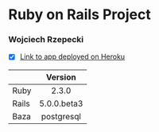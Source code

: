 # Ruby on Rails Project

### Wojciech Rzepecki

- [x] [Link to app deployed on Heroku](https://checklist-rails-project.herokuapp.com)  

|          |     Version   |
|----------|:-------------:|
|   Ruby   |      2.3.0    |
|   Rails  |  5.0.0.beta3  |
|   Baza   |  postgresql   |
